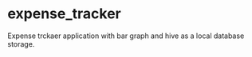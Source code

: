 # expense_tracker

Expense trckaer application with bar graph and hive as a local database storage.

